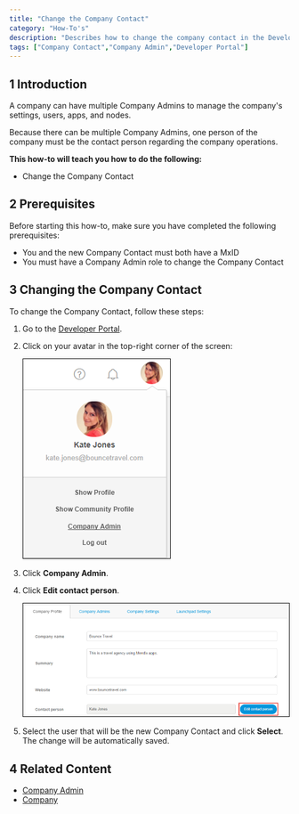 ```yaml
---
title: "Change the Company Contact"
category: "How-To's"
description: "Describes how to change the company contact in the Developer Portal."
tags: ["Company Contact","Company Admin","Developer Portal"]
---
```


## 1 Introduction

A company can have multiple Company Admins to manage the company's settings, users, apps, and nodes.

Because there can be multiple Company Admins, one person of the company must be the contact person regarding the company operations.

**This how-to will teach you how to do the following:**

* Change the Company Contact

## 2 Prerequisites

Before starting this how-to, make sure you have completed the following prerequisites:

* You and the new Company Contact must both have a MxID
* You must have a Company Admin role to change the Company Contact

## 3 Changing the Company Contact

To change the Company Contact, follow these steps:

1. Go to the [Developer Portal](http://home.mendix.com).
2.  Click on your avatar in the top-right corner of the screen:

    ![](attachments/companyadmin/company-admin.png)

3. Click **Company Admin**.
4.  Click **Edit contact person**.

    ![](attachments/companyadmin/change-companycontact.png)

5. Select the user that will be the new Company Contact and click **Select**. The change will be automatically saved.    

## 4 Related Content

* [Company Admin](/developerportal/companyadmin)
* [Company](/developerportal/companyadmin/company)
